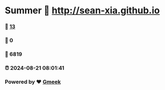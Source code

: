 # Summer :link: http://sean-xia.github.io 
### :page_facing_up: [13](http://sean-xia.github.io/tag.html) 
### :speech_balloon: 0 
### :hibiscus: 6819 
### :alarm_clock: 2024-08-21 08:01:41 
### Powered by :heart: [Gmeek](https://github.com/Meekdai/Gmeek)
